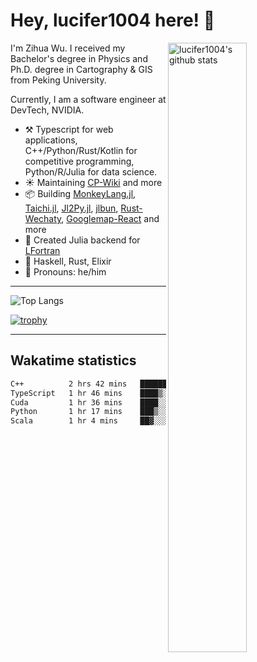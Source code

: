 # Hey, lucifer1004 here! :wave:

<img width="50%" align="right" alt="lucifer1004's github stats" src="https://github-readme-stats.vercel.app/api?username=lucifer1004&show_icons=true">

I'm Zihua Wu. I received my Bachelor's degree in Physics and Ph.D. degree in Cartography & GIS from Peking University.

Currently, I am a software engineer at DevTech, NVIDIA.

- :hammer_and_pick: Typescript for web applications, C++/Python/Rust/Kotlin for competitive programming, Python/R/Julia for data science.
- :sunny: Maintaining [CP-Wiki](https://cp-wiki.vercel.app) and more 
- :package: Building [MonkeyLang.jl](https://github.com/lucifer1004/MonkeyLang.jl), [Taichi.jl](https://github.com/lucifer1004/Taichi.jl), [Jl2Py.jl](https://github.com/lucifer1004/Jl2Py.jl), [jlbun](https://github.com/lucifer1004/jlbun), [Rust-Wechaty](https://github.com/wechaty/rust-wechaty), [Googlemap-React](https://github.com/googlemap-react/googlemap-react) and more
- :sparkler: Created Julia backend for [LFortran](https://github.com/lfortran/lfortran)
- :seedling: Haskell, Rust, Elixir
- :man: Pronouns: he/him

---

![Top Langs](https://github-readme-stats.vercel.app/api/top-langs/?username=lucifer1004&layout=compact)

[![trophy](https://github-profile-trophy.vercel.app/?username=ryo-ma)](https://github.com/ryo-ma/github-profile-trophy)

---

## Wakatime statistics

<!--START_SECTION:waka-->

```txt
C++          2 hrs 42 mins   ██████▓░░░░░░░░░░░░░░░░░░   27.23 %
TypeScript   1 hr 46 mins    ████▒░░░░░░░░░░░░░░░░░░░░   17.97 %
Cuda         1 hr 36 mins    ████░░░░░░░░░░░░░░░░░░░░░   16.30 %
Python       1 hr 17 mins    ███▒░░░░░░░░░░░░░░░░░░░░░   13.07 %
Scala        1 hr 4 mins     ██▓░░░░░░░░░░░░░░░░░░░░░░   10.92 %
```

<!--END_SECTION:waka-->
